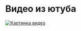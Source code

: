 # Видео из ютуба

[![Картинка видео](https://happypik.ru/wp-content/uploads/2019/09/krasivye-cshenki16.jpg)](https://www.youtube.com/watch?v=Q5pGbRT5igg)